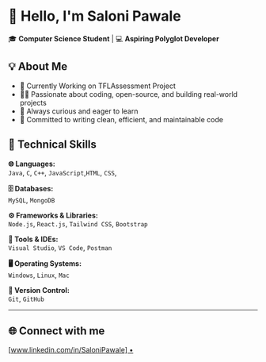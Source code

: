 # 👋 Hello, I'm Saloni Pawale

🎓 **Computer Science Student** | 💻 **Aspiring Polyglot Developer**  


## 💡 About Me  

- 🌱 Currently Working on TFLAssessment Project
- 👨‍💻 Passionate about coding, open-source, and building real-world projects  
- 🧠 Always curious and eager to learn  
- 🎯 Committed to writing clean, efficient, and maintainable code  


## 💼 Technical Skills

**🌐 Languages:**  
 `Java`, `C`, `C++`, `JavaScript`,`HTML`, `CSS`, 

**🗄 Databases:**  
`MySQL`, `MongoDB`

**⚙ Frameworks & Libraries:**  
`Node.js`, `React.js`, `Tailwind CSS`, `Bootstrap`

**🧰 Tools & IDEs:**  
`Visual Studio`, `VS Code`, `Postman`

**🖥 Operating Systems:**  
`Windows`, `Linux`, `Mac`

**📁 Version Control:**  
`Git`, `GitHub`

---

## 🌐 Connect with me

[www.linkedin.com/in/SaloniPawale] •


